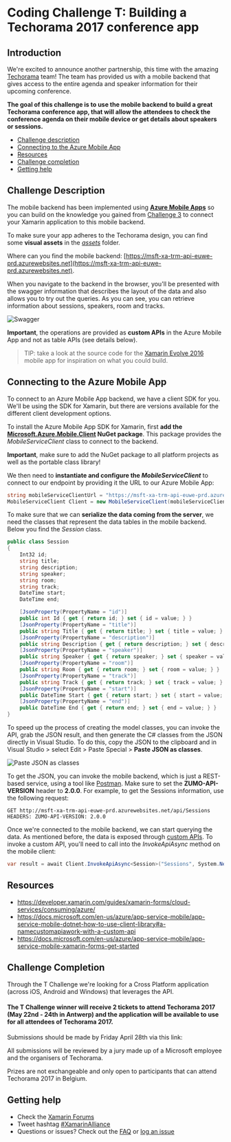 # Coding Challenge T: Building a Techorama 2017 conference app 

## Introduction

We're excited to announce another partnership, this time with the amazing [Techorama](http://www.techorama.be) team! The team has provided us with a mobile backend that gives access to the entire agenda and speaker information for their upcoming conference.  

**The goal of this challenge is to use the mobile backend to build a great Techorama conference app, that will allow the attendees to check the conference agenda on their mobile device or get details about speakers or sessions.**


* [Challenge description](#description)
* [Connecting to the Azure Mobile App](#connecttobackend)
* [Resources](#resources)
* [Challenge completion](#completion)
* [Getting help](#gethelp)


## <a name="description"></a>Challenge Description

The mobile backend has been implemented using [**Azure Mobile Apps**](https://azure.microsoft.com/en-us/services/app-service/mobile/) so you can build on the knowledge you gained from [Challenge 3](https://github.com/msdxbelux/XamarinAlliance/tree/master/Challenge%203) to connect your Xamarin application to this mobile backend.

To make sure your app adheres to the Techorama design, you can find some **visual assets** in the [*assets*](https://github.com/msdxbelux/XamarinAlliance/blob/master/Challenge%20T/assets) folder.

Where can you find the mobile backend: [https://msft-xa-trm-api-euwe-prd.azurewebsites.net](https://msft-xa-trm-api-euwe-prd.azurewebsites.net).

When you navigate to the backend in the browser, you'll be presented with the swagger information that describes the layout of the data and also allows you to try out the queries. As you can see, you can retrieve information about sessions, speakers, room and tracks.

![Swagger](https://github.com/msdxbelux/XamarinAlliance/blob/master/Challenge%20T/images/xa_cht_swagger.jpg)

**Important**, the operations are provided as **custom APIs** in the Azure Mobile App and not as table APIs (see details below).

> TIP: take a look at the source code for the [Xamarin Evolve 2016](https://github.com/xamarinhq/app-evolve) mobile app for inspiration on what you could build.


## <a name="connecttobackend"></a>Connecting to the Azure Mobile App 

To connect to an Azure Mobile App backend, we have a client SDK for you. We'll be using the SDK for Xamarin, but there are versions available for the different client development options.

To install the Azure Mobile App SDK for Xamarin, first **add the [Microsoft.Azure.Mobile.Client](https://www.nuget.org/packages/Microsoft.Azure.Mobile.Client/) NuGet package**. This package provides the *MobileServiceClient* class to connect to the backend.

**Important**, make sure to add the NuGet package to all platform projects as well as the portable class library!

We then need to **instantiate and configure the *MobileServiceClient*** to connect to our endpoint by providing it the URL to our Azure Mobile App:

```csharp
string mobileServiceClientUrl = "https://msft-xa-trm-api-euwe-prd.azurewebsites.net";
MobileServiceClient Client = new MobileServiceClient(mobileServiceClientUrl);
```

To make sure that we can **serialize the data coming from the server**, we need the classes that represent the data tables in the mobile backend. Below you find the *Session* class. 

```csharp
public class Session
{
    Int32 id;
    string title;
    string description;
    string speaker;
    string room;
    string track;
    DateTime start;
    DateTime end;

    [JsonProperty(PropertyName = "id")]
    public int Id { get { return id; } set { id = value; } }
    [JsonProperty(PropertyName = "title")]
    public string Title { get { return title; } set { title = value; } }
    [JsonProperty(PropertyName = "description")]
    public string Description { get { return description; } set { description = value; } }
    [JsonProperty(PropertyName = "speaker")]
    public string Speaker { get { return speaker; } set { speaker = value; } }
    [JsonProperty(PropertyName = "room")]
    public string Room { get { return room; } set { room = value; } }
    [JsonProperty(PropertyName = "track")]
    public string Track { get { return track; } set { track = value; } }
    [JsonProperty(PropertyName = "start")]
    public DateTime Start { get { return start; } set { start = value; } }
    [JsonProperty(PropertyName = "end")]
    public DateTime End { get { return end; } set { end = value; } }
}
```

To speed up the process of creating the model classes, you can invoke the API, grab the JSON result, and then generate the C# classes from the JSON directly in Visual Studio. To do this, copy the JSON to the clipboard and in Visual Studio > select Edit > Paste Special > **Paste JSON as classes**.

![Paste JSON as classes](https://github.com/msdxbelux/XamarinAlliance/blob/master/Challenge%20T/images/xa_paste_classes.jpg)

To get the JSON, you can invoke the mobile backend, which is just a REST-based service, using a tool like [Postman](https://www.getpostman.com/). Make sure to set the **ZUMO-API-VERSION** header to **2.0.0**. For example, to get the Sessions information, use the following request:

```
GET http://msft-xa-trm-api-euwe-prd.azurewebsites.net/api/Sessions
HEADERS: ZUMO-API-VERSION: 2.0.0 
```


Once we're connected to the mobile backend, we can start querying the data. As mentioned before, the data is exposed through [custom APIs](https://docs.microsoft.com/en-us/azure/app-service-mobile/app-service-mobile-dotnet-how-to-use-client-library#a-namecustomapiawork-with-a-custom-api). To invoke a custom API, you'll need to call into the *InvokeApiAsync* method on the mobile client:

```csharp
var result = await Client.InvokeApiAsync<Session>("Sessions", System.Net.Http.HttpMethod.Get, null);
```


## <a name="resources"></a>Resources

* https://developer.xamarin.com/guides/xamarin-forms/cloud-services/consuming/azure/
* https://docs.microsoft.com/en-us/azure/app-service-mobile/app-service-mobile-dotnet-how-to-use-client-library#a-namecustomapiawork-with-a-custom-api 
* https://docs.microsoft.com/en-us/azure/app-service-mobile/app-service-mobile-xamarin-forms-get-started


## <a name="completion"></a>Challenge Completion

Through the T Challenge we're looking for a Cross Platform application (across iOS, Android and Windows) that leverages the API.

#### The T Challenge winner will receive 2 tickets to attend Techorama 2017 (May 22nd - 24th in Antwerp) and the application will be available to use for all attendees of Techorama 2017.

Submissions should be made by Friday April 28th via this link: 

All submissions will be reviewed by a jury made up of a Microsoft employee and the organisers of Techorama. 

Prizes are not exchangeable and only open to participants that can attend Techorama 2017 in Belgium.

## <a name="gethelp"></a>Getting help

* Check the [Xamarin Forums](https://forums.xamarin.com/)
* Tweet hashtag [#XamarinAlliance](https://twitter.com/hashtag/xamarinalliance)
* Questions or issues? Check out the [FAQ](https://github.com/msdxbelux/XamarinAlliance/blob/master/FAQ.md) or [log an issue](https://github.com/msdxbelux/XamarinAlliance/issues)
